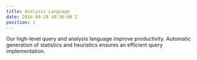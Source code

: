 ```yaml
---
title: Analysis Language
date: 2016-09-28 10:36:00 Z
position: 1
---
```


Our high-level query and analysis language improve productivity. Automatic generation of statistics and heuristics ensures an efficient query implementation.